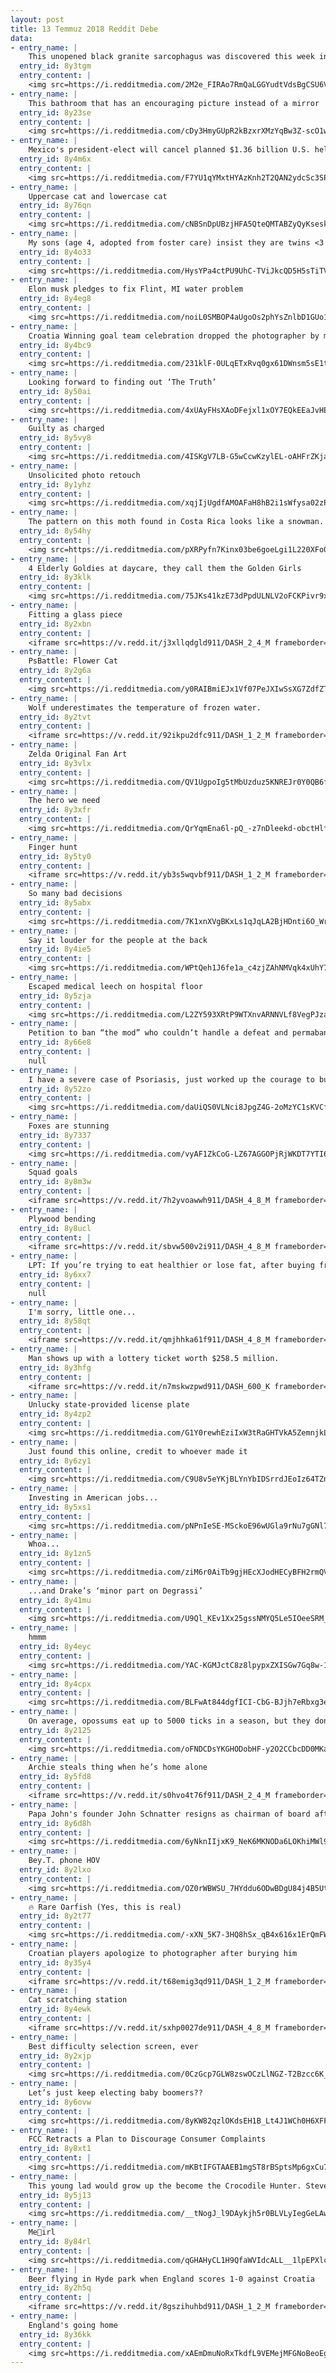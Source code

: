 ```yaml
---
layout: post
title: 13 Temmuz 2018 Reddit Debe
data:
- entry_name: |
    This unopened black granite sarcophagus was discovered this week in Egypt. It weighs many tons and is the largest sarcophagus to ever be unearthed in Alexandria.
  entry_id: 8y3tgm
  entry_content: |
    <img src=https://i.redditmedia.com/2M2e_FIRAo7RmQaLGGYudtVdsBgCSU6VUgzqyCZ6ao4.jpg?s=d7a90664263a6388c3a95e88ab646fbd frameborder=0>
- entry_name: |
    This bathroom that has an encouraging picture instead of a mirror
  entry_id: 8y23se
  entry_content: |
    <img src=https://i.redditmedia.com/cDy3HmyGUpR2kBzxrXMzYqBw3Z-scO1w8rBfDkhrg44.jpg?s=09ea3fd681fa581c97cab3843b587ecc frameborder=0>
- entry_name: |
    Mexico's president-elect will cancel planned $1.36 billion U.S. helicopter order
  entry_id: 8y4m6x
  entry_content: |
    <img src=https://i.redditmedia.com/F7YU1qYMxtHYAzKnh2T2QAN2ydcSc3SPi3uEg4vmXbk.jpg?s=f9fd16bfe59dae91ddf92ed6f73a557c frameborder=0>
- entry_name: |
    Uppercase cat and lowercase cat
  entry_id: 8y76qn
  entry_content: |
    <img src=https://i.redditmedia.com/cNBSnDpUBzjHFA5QteQMTABZyQyKseskpVaDaE5mkVU.jpg?s=4c6dccbe47f8b6168cb91add52179821 frameborder=0>
- entry_name: |
    My sons (age 4, adopted from foster care) insist they are twins <3
  entry_id: 8y4o33
  entry_content: |
    <img src=https://i.redditmedia.com/HysYPa4ctPU9UhC-TViJkcQD5H5sTiTVMvL1TT37n4w.jpg?s=0ec595f01c070d161e0356a3ac3e888e frameborder=0>
- entry_name: |
    Elon musk pledges to fix Flint, MI water problem
  entry_id: 8y4eg8
  entry_content: |
    <img src=https://i.redditmedia.com/noiL0SMBOP4aUgoOs2phYsZnlbD1GUo17KVUP3Qft00.jpg?s=55f956ad1a6b5eec4843a3a698388d7c frameborder=0>
- entry_name: |
    Croatia Winning goal team celebration dropped the photographer by mistake and gave him his best shot!
  entry_id: 8y4bc9
  entry_content: |
    <img src=https://i.redditmedia.com/231klF-0ULqETxRvq0gx61DWnsm5sE1tS7SVWZbDgLk.png?s=110de22e0ad76fcba226c2e37a307989 frameborder=0>
- entry_name: |
    Looking forward to finding out ‘The Truth’
  entry_id: 8y50ai
  entry_content: |
    <img src=https://i.redditmedia.com/4xUAyFHsXAoDFejxl1xOY7EQkEEaJvHEIo_3F71l33g.jpg?s=bc3bf73abdcb9e39d8cd072382f5969e frameborder=0>
- entry_name: |
    Guilty as charged
  entry_id: 8y5vy8
  entry_content: |
    <img src=https://i.redditmedia.com/4ISKgV7LB-G5wCcwKzylEL-oAHFrZKjaE3ZWRZEGnT4.jpg?s=d3e0b58bb02c65f1f8ae8c7648c64913 frameborder=0>
- entry_name: |
    Unsolicited photo retouch
  entry_id: 8y1yhz
  entry_content: |
    <img src=https://i.redditmedia.com/xqjIjUgdfAMOAFaH8hB2i1sWfysa02zPkWFBEIfAUOA.jpg?s=2bc7b223386d4d805c005cbdd442203a frameborder=0>
- entry_name: |
    The pattern on this moth found in Costa Rica looks like a snowman.
  entry_id: 8y54hy
  entry_content: |
    <img src=https://i.redditmedia.com/pXRPyfn7Kinx03be6goeLgi1L220XFo06K5bL0NQbiM.jpg?s=b4cc8fbedf372e950cdf8a765f69d433 frameborder=0>
- entry_name: |
    4 Elderly Goldies at daycare, they call them the Golden Girls
  entry_id: 8y3klk
  entry_content: |
    <img src=https://i.redditmedia.com/75JKs41kzE73dPpdULNLV2oFCKPivr9xtIT4wn87L4g.jpg?s=402a2f365502eb6c4faf438fe6a9d26e frameborder=0>
- entry_name: |
    Fitting a glass piece
  entry_id: 8y2xbn
  entry_content: |
    <iframe src=https://v.redd.it/j3xllqdgld911/DASH_2_4_M frameborder=0></iframe>
- entry_name: |
    PsBattle: Flower Cat
  entry_id: 8y2g6a
  entry_content: |
    <img src=https://i.redditmedia.com/y0RAIBmiEJx1Vf07PeJXIwSsXG7ZdfZTO16qy-y2mGc.jpg?s=2d985aa4a2af179eabc4c086bdd87c32 frameborder=0>
- entry_name: |
    Wolf underestimates the temperature of frozen water.
  entry_id: 8y2tvt
  entry_content: |
    <iframe src=https://v.redd.it/92ikpu2dfc911/DASH_1_2_M frameborder=0></iframe>
- entry_name: |
    Zelda Original Fan Art
  entry_id: 8y3vlx
  entry_content: |
    <img src=https://i.redditmedia.com/QV1UgpoIg5tMbUzduz5KNREJr0Y0QB6fkzD4uZixAlo.jpg?s=850863a46d443021a28164ff820a3d83 frameborder=0>
- entry_name: |
    The hero we need
  entry_id: 8y3xfr
  entry_content: |
    <img src=https://i.redditmedia.com/QrYqmEna6l-pQ_-z7nDleekd-obctHlfbimik3JlIP4.jpg?s=b6820e85d22389ba07f97fe7af7a6c2b frameborder=0>
- entry_name: |
    Finger hunt
  entry_id: 8y5ty0
  entry_content: |
    <iframe src=https://v.redd.it/yb3s5wqvbf911/DASH_1_2_M frameborder=0></iframe>
- entry_name: |
    So many bad decisions
  entry_id: 8y5abx
  entry_content: |
    <img src=https://i.redditmedia.com/7K1xnXVgBKxLs1qJqLA2BjHDnti6O_WrKH3nX6xqFHk.jpg?s=6da17c33158b03ccd1cd8eeb45bd0c2c frameborder=0>
- entry_name: |
    Say it louder for the people at the back
  entry_id: 8y4ie5
  entry_content: |
    <img src=https://i.redditmedia.com/WPtQeh1J6fe1a_c4zjZAhNMVqk4xUhY7EwrPW5JSa50.png?s=0dbcbbab785d8771cb3b2d46804f08b1 frameborder=0>
- entry_name: |
    Escaped medical leech on hospital floor
  entry_id: 8y5zja
  entry_content: |
    <img src=https://i.redditmedia.com/L2ZY593XRtP9WTXnvARNNVLf8VegPJzaBdC35ZiJfu8.jpg?s=a3a4d4105d2ff5bfd436de9d18c119c3 frameborder=0>
- entry_name: |
    Petition to ban “the mod” who couldn’t handle a defeat and permabanned longtime users of this sub for posting content he didn’t like
  entry_id: 8y66e8
  entry_content: |
    null
- entry_name: |
    I have a severe case of Psoriasis, just worked up the courage to buy my first pair of shorts
  entry_id: 8y52zo
  entry_content: |
    <img src=https://i.redditmedia.com/daUiQS0VLNci8JpgZ4G-2oMzYC1sKVCfbBOER0Ei5yo.jpg?s=03725895d56c82545cc2838e976af8d1 frameborder=0>
- entry_name: |
    Foxes are stunning
  entry_id: 8y7337
  entry_content: |
    <img src=https://i.redditmedia.com/vyAF1ZkCoG-LZ67AGGOPjRjWKDT7YTI6STRoD0LMMaQ.jpg?s=ce2d512517946af0c56c26f0af8eb83b frameborder=0>
- entry_name: |
    Squad goals
  entry_id: 8y8m3w
  entry_content: |
    <iframe src=https://v.redd.it/7h2yvoawwh911/DASH_4_8_M frameborder=0></iframe>
- entry_name: |
    Plywood bending
  entry_id: 8y8ucl
  entry_content: |
    <iframe src=https://v.redd.it/sbvw500v2i911/DASH_4_8_M frameborder=0></iframe>
- entry_name: |
    LPT: If you’re trying to eat healthier or lose fat, after buying fresh fruits or veggies, pick/cut/wash them asap for healthier snacking and quicker availability. The tendency when snacking is to grab-and-eat rather than taking time to fully prepare. Unhealthy food can be too conveniently available.
  entry_id: 8y6xx7
  entry_content: |
    null
- entry_name: |
    I'm sorry, little one...
  entry_id: 8y58qt
  entry_content: |
    <iframe src=https://v.redd.it/qmjhhka61f911/DASH_4_8_M frameborder=0></iframe>
- entry_name: |
    Man shows up with a lottery ticket worth $258.5 million.
  entry_id: 8y3hfg
  entry_content: |
    <iframe src=https://v.redd.it/n7mskwzpwd911/DASH_600_K frameborder=0></iframe>
- entry_name: |
    Unlucky state-provided license plate
  entry_id: 8y4zp2
  entry_content: |
    <img src=https://i.redditmedia.com/G1Y0rewhEziIxW3tRaGHTVkA5ZemnjkLZ3mUCE--npE.jpg?s=b59479563482c3fe77847d5de499541b frameborder=0>
- entry_name: |
    Just found this online, credit to whoever made it
  entry_id: 8y6zy1
  entry_content: |
    <img src=https://i.redditmedia.com/C9U8v5eYKjBLYnYbIDSrrdJEoIz64TZnYY7AB0szPlY.jpg?s=05b09733719c283f85c16599167446b7 frameborder=0>
- entry_name: |
    Investing in American jobs...
  entry_id: 8y5xs1
  entry_content: |
    <img src=https://i.redditmedia.com/pNPnIeSE-MSckoE96wUGla9rNu7gGNl7UHU1pKhZRu4.jpg?s=2ee5ac69851d63f2f5c87f39f89bc5d2 frameborder=0>
- entry_name: |
    Whoa...
  entry_id: 8y1zn5
  entry_content: |
    <img src=https://i.redditmedia.com/ziM6r0AiTb9gjHEcXJodHECyBFH2rmQVnnLUXEQgGe4.jpg?s=dfdefe07f1c99f9b1f4fd55ddae65e10 frameborder=0>
- entry_name: |
    ...and Drake’s ‘minor part on Degrassi’
  entry_id: 8y41mu
  entry_content: |
    <img src=https://i.redditmedia.com/U9Ql_KEv1Xx25gssNMYQ5Le5IOeeSRM_TKpzuASN5Hc.jpg?s=45b9ae27b1f71a7838693734d260628f frameborder=0>
- entry_name: |
    hmmm
  entry_id: 8y4eyc
  entry_content: |
    <img src=https://i.redditmedia.com/YAC-KGMJctC8z8lpypxZXISGw7Gq8w-1dzxmBhfCVTs.jpg?s=e3f89fa4f13e69a584f9099091acf290 frameborder=0>
- entry_name: |
  entry_id: 8y4cpx
  entry_content: |
    <img src=https://i.redditmedia.com/BLFwAt844dgfICI-CbG-BJjh7eRbxg3ewd3mUNYwP0Y.jpg?s=dabd58d09f0fcb4083f29fc4a4b16633 frameborder=0>
- entry_name: |
    On average, opossums eat up to 5000 ticks in a season, but they don’t contract or carry Lyme disease.
  entry_id: 8y2125
  entry_content: |
    <img src=https://i.redditmedia.com/oFNDCDsYKGHODobHF-y2O2CCbcDD0MKaToNI1ix66KI.jpg?s=b203710abed89437addb2c2cdf987b59 frameborder=0>
- entry_name: |
    Archie steals thing when he’s home alone
  entry_id: 8y5fd8
  entry_content: |
    <iframe src=https://v.redd.it/s0hvo4t76f911/DASH_2_4_M frameborder=0></iframe>
- entry_name: |
    Papa John's founder John Schnatter resigns as chairman of board after using racial slur
  entry_id: 8y6d8h
  entry_content: |
    <img src=https://i.redditmedia.com/6yNknIIjxK9_NeK6MKNODa6LOKhiMWl9ZWi-eGYYfxQ.jpg?s=61d718d5d5588f373e294e3021f6da73 frameborder=0>
- entry_name: |
    Bey.T. phone HOV
  entry_id: 8y2lxo
  entry_content: |
    <img src=https://i.redditmedia.com/OZ0rWBWSU_7HYddu6ODwBDgU84j4B5UtnwSenK51rOo.jpg?s=f7b5b1b3d685452580fd05273fa503b3 frameborder=0>
- entry_name: |
    🔥 Rare Oarfish (Yes, this is real)
  entry_id: 8y2t77
  entry_content: |
    <img src=https://i.redditmedia.com/-xXN_5K7-3HQ8hSx_qB4x616x1ErQmFWCNls7saQm60.jpg?s=b21409899be176c683282864f2a62ecd frameborder=0>
- entry_name: |
    Croatian players apologize to photographer after burying him
  entry_id: 8y35y4
  entry_content: |
    <iframe src=https://v.redd.it/t68emig3qd911/DASH_1_2_M frameborder=0></iframe>
- entry_name: |
    Cat scratching station
  entry_id: 8y4ewk
  entry_content: |
    <iframe src=https://v.redd.it/sxhp0027de911/DASH_4_8_M frameborder=0></iframe>
- entry_name: |
    Best difficulty selection screen, ever
  entry_id: 8y2xjp
  entry_content: |
    <img src=https://i.redditmedia.com/0CzGcp7GLW8zswOCzLlNGZ-T2Bzcc6K_bygh15lGXoQ.gif?fm=jpg&s=19d35595d6e89647a3d27d90eec9ed76 frameborder=0>
- entry_name: |
    Let’s just keep electing baby boomers??
  entry_id: 8y6ovw
  entry_content: |
    <img src=https://i.redditmedia.com/8yKW82qzlOKdsEH1B_Lt4J1WCh0H6XFFSQtOuOiEzX8.jpg?s=6b60eb63758b8dbc37777af661814b4d frameborder=0>
- entry_name: |
    FCC Retracts a Plan to Discourage Consumer Complaints
  entry_id: 8y8xt1
  entry_content: |
    <img src=https://i.redditmedia.com/mKBtIFGTAAEB1mgST8rBSptsMp6gxCu7owXqgk3-PcM.jpg?s=b4de68ff44deb62a5c6346ae8b95798d frameborder=0>
- entry_name: |
    This young lad would grow up the become the Crocodile Hunter. Steve Irwin late 70’s early 80’s
  entry_id: 8y5j13
  entry_content: |
    <img src=https://i.redditmedia.com/__tNogJ_l9DAykjh5r0BLVLyIegGeLAws72XDOvsXuI.jpg?s=70dd304eca5a0e5e90bd93259f3b1325 frameborder=0>
- entry_name: |
    Me🎂irl
  entry_id: 8y84rl
  entry_content: |
    <img src=https://i.redditmedia.com/qGHAHyCL1H9QfaWVIdcALL__1lpEPXlc4bgYWIA3NSQ.jpg?s=84119127abd8a1f1eb7677c1ec966626 frameborder=0>
- entry_name: |
    Beer flying in Hyde park when England scores 1-0 against Croatia
  entry_id: 8y2h5q
  entry_content: |
    <iframe src=https://v.redd.it/8gszihuhbd911/DASH_1_2_M frameborder=0></iframe>
- entry_name: |
    England's going home
  entry_id: 8y36kk
  entry_content: |
    <img src=https://i.redditmedia.com/xAEmDmuNoRxTkdfL9VEMejMFGNoBeoEg5is4_9WvR7Y.jpg?s=d1787279282ab4e6b91ac9a16d741a92 frameborder=0>
---
```

